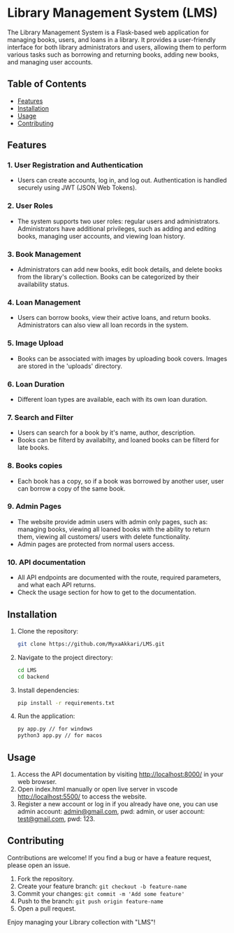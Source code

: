 # Library Management System (LMS)

The Library Management System is a Flask-based web application for managing books, users, and loans in a library. It provides a user-friendly interface for both library administrators and users, allowing them to perform various tasks such as borrowing and returning books, adding new books, and managing user accounts.

## Table of Contents

- [Features](#features)
- [Installation](#installation)
- [Usage](#usage)
- [Contributing](#contributing)


## Features


### 1. **User Registration and Authentication**
   - Users can create accounts, log in, and log out. Authentication is handled securely using JWT (JSON Web Tokens).

### 2. **User Roles**
   - The system supports two user roles: regular users and administrators. Administrators have additional privileges, such as adding and editing books, managing user accounts, and viewing loan history.

### 3. **Book Management**
   - Administrators can add new books, edit book details, and delete books from the library's collection. Books can be categorized by their availability status.

### 4. **Loan Management**
   -  Users can borrow books, view their active loans, and return books. Administrators can also view all loan records in the system.

### 5. **Image Upload**
   - Books can be associated with images by uploading book covers. Images are stored in the 'uploads' directory.

### 6. **Loan Duration**
   - Different loan types are available, each with its own loan duration. 

### 7. **Search and Filter**
   - Users can search for a book by it's name, author, description.
   - Books can be filterd by availabilty, and loaned books can be filterd for late books.

### 8. **Books copies**
   - Each book has a copy, so if a book was borrowed by another user, user can borrow a copy of the same book.

### 9. **Admin Pages**
   - The website provide admin users with admin only pages, such as: managing books, viewing all loaned books with the ability to return them, viewing all customers/ users with delete functionality.
   - Admin pages are protected from normal users access. 

### 10. **API documentation**
- All API endpoints are documented with the route, required parameters, and what each API returns.
- Check the usage section for how to get to the documentation.

## Installation

1. Clone the repository:

   ```bash
   git clone https://github.com/MyxaAkkari/LMS.git
2. Navigate to the project directory:
    ```bash
    cd LMS
    cd backend
3. Install dependencies:
    ```bash
    pip install -r requirements.txt
4. Run the application:
    ```bash
    py app.py // for windows
    python3 app.py // for macos 

## Usage

1. Access the API documentation by visiting [http://localhost:8000/](http://localhost:8000/) in your web browser.
2. Open index.html manually or open live server in vscode [http://localhost:5500/](http://localhost:5500/) to access the website.
3. Register a new account or log in if you already have one, you can use admin account: admin@gmail.com, pwd: admin, or user account: test@gmail.com, pwd: 123.



## Contributing

Contributions are welcome! If you find a bug or have a feature request, please open an issue.

1. Fork the repository.
2. Create your feature branch: `git checkout -b feature-name`
3. Commit your changes: `git commit -m 'Add some feature'`
4. Push to the branch: `git push origin feature-name`
5. Open a pull request.

Enjoy managing your Library collection with "LMS"!
